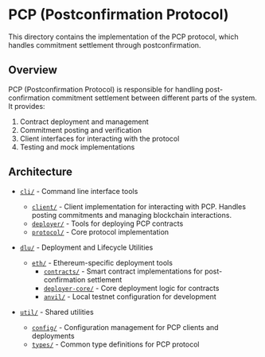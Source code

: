 # PCP (Postconfirmation Protocol)

This directory contains the implementation of the PCP protocol, which handles commitment settlement through postconfirmation.

## Overview

PCP (Postconfirmation Protocol) is responsible for handling post-confirmation commitment settlement between different parts of the system. It provides:

1. Contract deployment and management
2. Commitment posting and verification
3. Client interfaces for interacting with the protocol
4. Testing and mock implementations

## Architecture

- [`cli/`](cli/) - Command line interface tools
  - [`client/`](cli/client/) - Client implementation for interacting with PCP. Handles posting commitments and managing blockchain interactions.
  - [`deployer/`](cli/deployer/) - Tools for deploying PCP contracts
  - [`protocol/`](cli/protocol/) - Core protocol implementation

- [`dlu/`](dlu/) - Deployment and Lifecycle Utilities
  - [`eth/`](dlu/eth/) - Ethereum-specific deployment tools
    - [`contracts/`](dlu/eth/contracts/) - Smart contract implementations for post-confirmation settlement
    - [`deployer-core/`](dlu/eth/deployer-core/) - Core deployment logic for contracts
    - [`anvil/`](dlu/eth/anvil/) - Local testnet configuration for development

- [`util/`](util/) - Shared utilities
  - [`config/`](util/config/) - Configuration management for PCP clients and deployments
  - [`types/`](util/types/) - Common type definitions for PCP protocol
